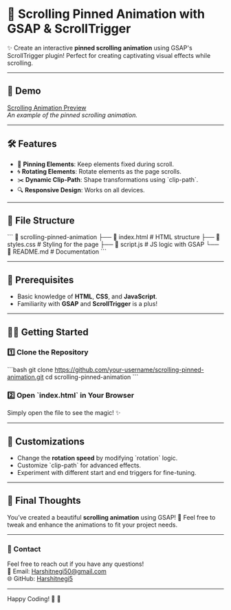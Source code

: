 
# 📜 Scrolling Pinned Animation with GSAP & ScrollTrigger

✨ Create an interactive **pinned scrolling animation** using GSAP's ScrollTrigger plugin! Perfect for creating captivating visual effects while scrolling.

---

## 🚀 Demo  
[Scrolling Animation Preview](https://via.placeholder.com/800x400?text=Add+Your+GIF+Preview+Here)  
*An example of the pinned scrolling animation.*

---

## 🛠️ Features  
- 🎯 **Pinning Elements**: Keep elements fixed during scroll.  
- 🌀 **Rotating Elements**: Rotate elements as the page scrolls.  
- ✂️ **Dynamic Clip-Path**: Shape transformations using \`clip-path\`.  
- 🔍 **Responsive Design**: Works on all devices.

---

## 📁 File Structure  
\`\`\`
📂 scrolling-pinned-animation
├── 📄 index.html       # HTML structure
├── 📄 styles.css       # Styling for the page
├── 📄 script.js        # JS logic with GSAP
└── 📄 README.md        # Documentation
\`\`\`

---

## 🛑 Prerequisites  
- Basic knowledge of **HTML**, **CSS**, and **JavaScript**.
- Familiarity with **GSAP** and **ScrollTrigger** is a plus!

---

## 🧑‍💻 Getting Started  

### 1️⃣ Clone the Repository  
\`\`\`bash
git clone https://github.com/your-username/scrolling-pinned-animation.git
cd scrolling-pinned-animation
\`\`\`

### 2️⃣ Open \`index.html\` in Your Browser  
Simply open the file to see the magic! ✨  

---


## 🎨 Customizations  
- Change the **rotation speed** by modifying \`rotation\` logic.
- Customize \`clip-path\` for advanced effects.
- Experiment with different start and end triggers for fine-tuning.

---

## 🏁 Final Thoughts  
You’ve created a beautiful **scrolling animation** using GSAP! 🚀 Feel free to tweak and enhance the animations to fit your project needs.

---

### 📧 Contact  
Feel free to reach out if you have any questions!  
💌 Email: Harshitnegi50@gmail.com  
🌐 GitHub: [Harshitnegi5](https://github.com/Harshitnegi5)  

---

Happy Coding! 🖤 🎉 

